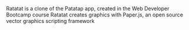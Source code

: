 Ratatat is a clone of the Patatap app, created in the Web Developer Bootcamp course
Ratatat creates graphics with Paper.js, an open source vector graphics scripting framework
